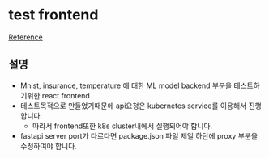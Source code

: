 # test frontend

[Reference](https://github.com/anthonyhungnguyen/mnist-recognizer-react)

## 설명

- Mnist, insurance, temperature 에 대한 ML model backend 부분을 테스트하기위한 react frontend
- 테스트목적으로 만들었기때문에 api요청은 kubernetes service를 이용해서 진행합니다.
  * 따라서 frontend또한 k8s cluster내에서 실행되어야 합니다.
- fastapi server port가 다르다면 package.json 파일 제일 하단에 proxy 부분을 수정하여야 합니다.